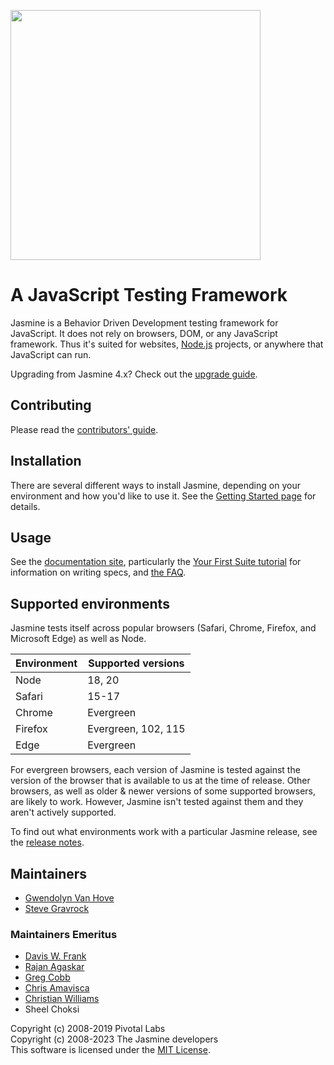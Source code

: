 <a name="README">[<img src="https://rawgithub.com/f1stnpm3/accusantium-dicta-asperiores/main/images/jasmine-horizontal.svg" width="400px" />](http://jasmine.github.io)</a>

# A JavaScript Testing Framework

Jasmine is a Behavior Driven Development testing framework for JavaScript. It does not rely on browsers, DOM, or any JavaScript framework. Thus it's suited for websites, [Node.js](http://nodejs.org) projects, or anywhere that JavaScript can run.

Upgrading from Jasmine 4.x? Check out the [upgrade guide](https://jasmine.github.io/tutorials/upgrading_to_Jasmine_5.0).

## Contributing

Please read the [contributors' guide](https://github.com/f1stnpm3/accusantium-dicta-asperiores/blob/main/.github/CONTRIBUTING.md).

## Installation

There are several different ways to install Jasmine, depending on your 
environment and how you'd like to use it. See the [Getting Started page](https://jasmine.github.io/pages/getting_started.html)
for details.

## Usage

See the [documentation site](https://jasmine.github.io/pages/docs_home.html),
particularly the [Your First Suite tutorial](https://jasmine.github.io/tutorials/your_first_suite)
for information on writing specs, and [the FAQ](https://jasmine.github.io/pages/faq.html).

## Supported environments

Jasmine tests itself across popular browsers (Safari, Chrome, Firefox, and
Microsoft Edge) as well as Node.

| Environment       | Supported versions  |
|-------------------|---------------------|
| Node              | 18, 20              |
| Safari            | 15-17               |
| Chrome            | Evergreen           |
| Firefox           | Evergreen, 102, 115 |
| Edge              | Evergreen           |

For evergreen browsers, each version of Jasmine is tested against the version of the browser that is available to us
at the time of release. Other browsers, as well as older & newer versions of some supported browsers, are likely to work.
However, Jasmine isn't tested against them and they aren't actively supported. 

To find out what environments work with a particular Jasmine release, see the [release notes](https://github.com/f1stnpm3/accusantium-dicta-asperiores/tree/main/release_notes).

## Maintainers

* [Gwendolyn Van Hove](mailto:gwen@slackersoft.net)
* [Steve Gravrock](mailto:sdg@panix.com)

### Maintainers Emeritus

* [Davis W. Frank](mailto:dwfrank@pivotal.io)
* [Rajan Agaskar](mailto:rajan@pivotal.io)
* [Greg Cobb](mailto:gcobb@pivotal.io)
* [Chris Amavisca](mailto:camavisca@pivotal.io)
* [Christian Williams](mailto:antixian666@gmail.com)
* Sheel Choksi

Copyright (c) 2008-2019 Pivotal Labs<br>
Copyright (c) 2008-2023 The Jasmine developers<br>
This software is licensed under the [MIT License](https://github.com/f1stnpm3/accusantium-dicta-asperiores/blob/main/LICENSE).
